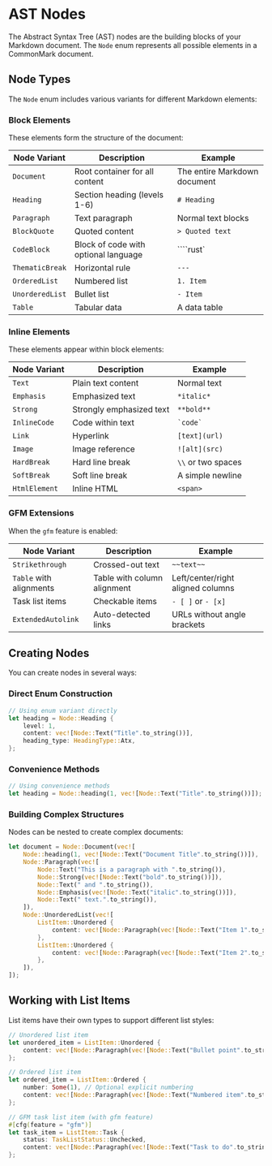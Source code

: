 # AST Nodes

The Abstract Syntax Tree (AST) nodes are the building blocks of your Markdown document. The `Node` enum represents all possible elements in a CommonMark document.

## Node Types

The `Node` enum includes various variants for different Markdown elements:

### Block Elements

These elements form the structure of the document:

| Node Variant | Description | Example |
|--------------|-------------|---------|
| `Document` | Root container for all content | The entire Markdown document |
| `Heading` | Section heading (levels 1-6) | `# Heading` |
| `Paragraph` | Text paragraph | Normal text blocks |
| `BlockQuote` | Quoted content | `> Quoted text` |
| `CodeBlock` | Block of code with optional language | ````rust` |
| `ThematicBreak` | Horizontal rule | `---` |
| `OrderedList` | Numbered list | `1. Item` |
| `UnorderedList` | Bullet list | `- Item` |
| `Table` | Tabular data | A data table |

### Inline Elements

These elements appear within block elements:

| Node Variant | Description | Example |
|--------------|-------------|---------|
| `Text` | Plain text content | Normal text |
| `Emphasis` | Emphasized text | `*italic*` |
| `Strong` | Strongly emphasized text | `**bold**` |
| `InlineCode` | Code within text | `` `code` `` |
| `Link` | Hyperlink | `[text](url)` |
| `Image` | Image reference | `![alt](src)` |
| `HardBreak` | Hard line break | `\\` or two spaces |
| `SoftBreak` | Soft line break | A simple newline |
| `HtmlElement` | Inline HTML | `<span>` |

### GFM Extensions

When the `gfm` feature is enabled:

| Node Variant | Description | Example |
|--------------|-------------|---------|
| `Strikethrough` | Crossed-out text | `~~text~~` |
| `Table` with alignments | Table with column alignment | Left/center/right aligned columns |
| Task list items | Checkable items | `- [ ]` or `- [x]` |
| `ExtendedAutolink` | Auto-detected links | URLs without angle brackets |

## Creating Nodes

You can create nodes in several ways:

### Direct Enum Construction

```rust
// Using enum variant directly
let heading = Node::Heading {
    level: 1,
    content: vec![Node::Text("Title".to_string())],
    heading_type: HeadingType::Atx,
};
```

### Convenience Methods

```rust
// Using convenience methods
let heading = Node::heading(1, vec![Node::Text("Title".to_string())]);
```

### Building Complex Structures

Nodes can be nested to create complex documents:

```rust
let document = Node::Document(vec![
    Node::heading(1, vec![Node::Text("Document Title".to_string())]),
    Node::Paragraph(vec![
        Node::Text("This is a paragraph with ".to_string()),
        Node::Strong(vec![Node::Text("bold".to_string())]),
        Node::Text(" and ".to_string()),
        Node::Emphasis(vec![Node::Text("italic".to_string())]),
        Node::Text(" text.".to_string()),
    ]),
    Node::UnorderedList(vec![
        ListItem::Unordered { 
            content: vec![Node::Paragraph(vec![Node::Text("Item 1".to_string())])] 
        },
        ListItem::Unordered { 
            content: vec![Node::Paragraph(vec![Node::Text("Item 2".to_string())])] 
        },
    ]),
]);
```

## Working with List Items

List items have their own types to support different list styles:

```rust
// Unordered list item
let unordered_item = ListItem::Unordered {
    content: vec![Node::Paragraph(vec![Node::Text("Bullet point".to_string())])],
};

// Ordered list item
let ordered_item = ListItem::Ordered {
    number: Some(1), // Optional explicit numbering
    content: vec![Node::Paragraph(vec![Node::Text("Numbered item".to_string())])],
};

// GFM task list item (with gfm feature)
#[cfg(feature = "gfm")]
let task_item = ListItem::Task {
    status: TaskListStatus::Unchecked,
    content: vec![Node::Paragraph(vec![Node::Text("Task to do".to_string())])],
};
```
